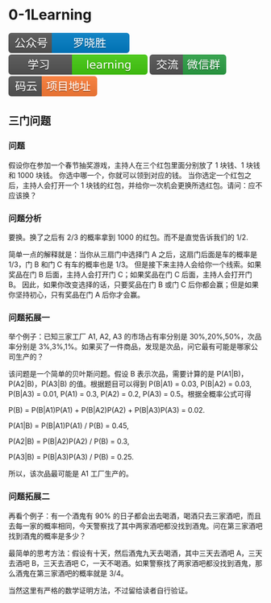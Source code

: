 # 0-1Learning

![alt text](../../static/common/svg/luoxiaosheng.svg "公众号")
![alt text](../../static/common/svg/luoxiaosheng_learning.svg "学习")
![alt text](../../static/common/svg/luoxiaosheng_wechat.svg "微信")
![alt text](../../static/common/svg/luoxiaosheng_gitee.svg "码云")

## 三门问题

### 问题
假设你在参加一个春节抽奖游戏，主持人在三个红包里面分别放了 1 块钱、1 块钱和 1000 块钱。
你选中哪一个，你就可以领到对应的钱。
当你选定一个红包之后，主持人会打开一个 1 块钱的红包，并给你一次机会更换所选红包。请问：应不应该换？



### 问题分析

要换。换了之后有 2/3 的概率拿到 1000 的红包。而不是直觉告诉我们的 1/2.


简单一点的解释就是：当你从三扇门中选择门 A 之后，这扇门后面是车的概率是 1/3，门 B 和门 C 有车的概率也是 1/3。
但是接下来主持人会给你一个线索。如果奖品在门 B 后面，主持人会打开门 C；如果奖品在门 C 后面，主持人会打开门 B。
因此，如果你改变选择的话，只要奖品在门 B 或门 C 后你都会赢；但是如果你坚持初心，只有奖品在门 A 后你才会赢。



### 问题拓展一
举个例子：已知三家工厂 A1, A2, A3 的市场占有率分别是 30%,20%,50%，次品率分别是 3%,3%,1%。如果买了一件商品，发现是次品，问它最有可能是哪家公司生产的？


该问题是一个简单的贝叶斯问题。假设 B 表示次品，需要计算的是 P(A1|B)，P(A2|B)，P(A3|B) 的值。根据题目可以得到 P(B|A1) = 0.03, P(B|A2) = 0.03, P(B|A3) = 0.01, P(A1) = 0.3, P(A2) = 0.2, P(A3) = 0.5。根据全概率公式可得

P(B) = P(B|A1)P(A1) + P(B|A2)P(A2) + P(B|A3)P(A3) = 0.02.

P(A1|B) = P(B|A1)P(A1) / P(B) = 0.45,

P(A2|B) = P(B|A2)P(A2) / P(B) = 0.3,

P(A3|B) = P(B|A3)P(A3) / P(B) = 0.25.

所以，该次品最可能是 A1 工厂生产的。


### 问题拓展二
再看个例子：有一个酒鬼有 90% 的日子都会出去喝酒，喝酒只去三家酒吧，而且去每一家的概率相同，今天警察找了其中两家酒吧都没找到酒鬼。问在第三家酒吧找到酒鬼的概率是多少？



最简单的思考方法：假设有十天，然后酒鬼九天去喝酒，其中三天去酒吧 A，三天去酒吧 B，三天去酒吧 C，一天不喝酒。如果警察找了两家酒吧都没找到酒鬼，那么酒鬼在第三家酒吧的概率就是 3/4。

当然这里有严格的数学证明方法，不过留给读者自行验证。
